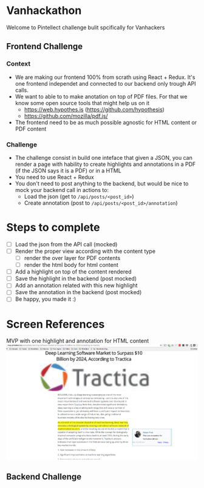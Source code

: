 # Vanhackathon
Welcome to Pintellect challenge bulit spcifically for Vanhackers

## Frontend Challenge

### Context
- We are making our frontend 100% from scrath using React + Redux. It's one frontend independet and connected to our backend only trough API calls. 
- We want to able to to make anotation on top of PDF files. For that we know some open source tools that might help us on it
  - https://web.hypothes.is (https://github.com/hypothesis)
  - https://github.com/mozilla/pdf.js/
- The frontend need to be as much possible agnostic for HTML content or PDF content

### Challenge
- The challenge consist in build one inteface that given a JSON, you can render a page with hability to create highlights and annotations in a PDF (if the JSON says it is a PDF) or in a HTML
- You need to use React + Redux
- You don't need to post anything to the backend, but would be nice to mock your backend call in actions to:
  - Load the json (get to `/api/posts/<post_id>`)
  - Create annotation (post to `/api/posts/<post_id>/annotation`)

# Steps to complete
- [ ] Load the json from the API call (mocked)
- [ ] Render the proper view according with the content type
  - [ ] render the over layer for PDF contents
  - [ ] render the html body for html content
- [ ] Add a highlight on top of the content rendered
- [ ] Save the highlight in the backend (post mocked)
- [ ] Add an annotation related with this new highlight
- [ ] Save the annotation in the backend (post mocked)
- [ ] Be happy, you made it :)

# Screen References

MVP with one highlight and annotation for HTML content ![alt textMVP with one highlight and annotation for HTML content](https://raw.githubusercontent.com/Pintellect/vanhackathon/master/images/highligh_and_annotation.png)

## Backend Challenge
